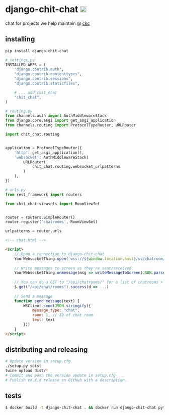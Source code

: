 django-chit-chat [<img src="https://ckcollab.com/assets/images/badges/badge.svg" alt="CKC" height="20">](https://ckcollab.com)
==========
chat for projects we help maintain @ [ckc](https://ckcollab.com)


## installing

```bash
pip install django-chit-chat
```

```python
# settings.py
INSTALLED_APPS = (
    "django.contrib.auth",
    "django.contrib.contenttypes",
    "django.contrib.sessions",
    "django.contrib.staticfiles",

    # ... add chit_chat
    "chit_chat",
)
```

```python
# routing.py
from channels.auth import AuthMiddlewareStack
from django.core.asgi import get_asgi_application
from channels.routing import ProtocolTypeRouter, URLRouter

import chit_chat.routing


application = ProtocolTypeRouter({
    'http': get_asgi_application(),
    'websocket': AuthMiddlewareStack(
        URLRouter(
            chit_chat.routing.websocket_urlpatterns
        )
    ),
})
```

```python
# urls.py
from rest_framework import routers

from chit_chat.viewsets import RoomViewSet


router = routers.SimpleRouter()
router.register('chatrooms', RoomViewSet)

urlpatterns = router.urls
```

```html
<!-- chat.html -->

<script>
    // Open a connection to django-chit-chat
    YourWebsocketThing.open(`wss://${window.location.host}/ws/chatroom/`)
    
    // Write messages to screen as they're sent/received
    YourWebsocketThing.onmessage(msg => writeMessageToScreen(JSON.parse(msg.data)))
    
    // You can do a GET to "/api/chatrooms/" for a list of chatrooms + messages
    $.get("/api/chat/rooms").success(d => ...)
    
    // Send a message
    function send_message(text) {
        WSClient.send(JSON.stringify({
            message_type: "chat",
            room: 1, // ID of chat room
            text: text
        }))
    }
</script>
```


## distributing and releasing

```bash
# Update version in setup.cfg
./setup.py sdist
twine upload dist/*
# Commit and push the version update in setup.cfg
# Publish vX.X.X release on GitHub with a description.
```

## tests

```bash
$ docker build -t django-chit-chat . && docker run django-chit-chat pytest
```
